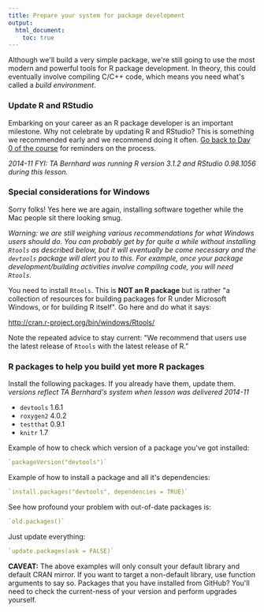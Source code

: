 ```yaml
---
title: Prepare your system for package development
output:
  html_document:
    toc: true
---
```


Although we'll build a very simple package, we're still going to use the most modern and powerful tools for R package development. In theory, this could eventually involve compiling C/C++ code, which means you need what's called a *build environment*.

### Update R and RStudio

Embarking on your career as an R package developer is an important milestone. Why not celebrate by updating R and RStudio? This is something we recommended early and we recommend doing it often. [Go back to Day 0 of the course](block000_r-rstudio-install.html#r-and-rstudio) for reminders on the process.

*2014-11 FYI: TA Bernhard was running R version 3.1.2 and RStudio 0.98.1056 during this lesson.*

### Special considerations for Windows

Sorry folks! Yes here we are again, installing software together while the Mac people sit there looking smug.

*Warning: we are still weighing various recommendations for what Windows users should do. You can probably get by for quite a while without installing `Rtools` as described below, but it will eventually be come necessary and the `devtools` package will alert you to this. For example, once your package development/building activities involve compiling code, you will need `Rtools`.*

You need to install `Rtools`. This is __NOT an R package__ but is rather "a collection of resources for building packages for R under Microsoft Windows, or for building R itself". Go here and do what it says:

<http://cran.r-project.org/bin/windows/Rtools/>

Note the repeated advice to stay current: "We recommend that users use the latest release of `Rtools` with the latest release of R."

### R packages to help you build yet more R packages

Install the following packages. If you already have them, update them. *versions reflect TA Bernhard's system when lesson was delivered 2014-11*

  * `devtools` 1.6.1
  * `roxygen2` 4.0.2
  * `testthat` 0.9.1
  * `knitr` 1.7

Example of how to check which version of a package you've got installed:

```r
`packageVersion("devtools")`
```
        
Example of how to install a package and all it's dependencies:

```r
`install.packages("devtools", dependencies = TRUE)`
```

See how profound your problem with out-of-date packages is:

```r
`old.packages()`
```
        
Just update everything:

```r
`update.packages(ask = FALSE)`
```
        
__CAVEAT:__ The above examples will only consult your default library and default CRAN mirror. If you want to target a non-default library, use function arguments to say so. Packages that you have installed from GitHub? You'll need to check the current-ness of your version and perform upgrades yourself.